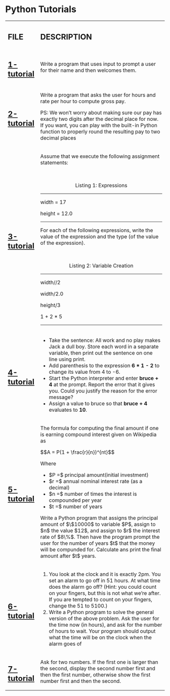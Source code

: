 <h1>Python Tutorials</h1>
<table>
    <tr>
        <td><h2><strong>FILE</strong></h2></td>
        <td><h2><stromg>DESCRIPTION</stromg></h2></td>
    </tr>
    <tr>
        <td><h2><a href="https://github.com/LivingDemonness28/python_tutorials/blob/main/1-tutorial.ipynb">1-tutorial</a></h2></td>
        <td>Write a program that uses input to prompt a user for their name and then welcomes them.</td>
    </tr>
    <tr>
        <td><h2><a href="https://github.com/LivingDemonness28/python_tutorials/blob/main/2-tutorial.ipynb">2-tutorial</a></h2></td>
        <td>
            <p>Write a program that asks the user for hours and rate per hour to compute gross pay.</p>
            <p>PS: We won’t worry about making sure our pay has exactly two digits after the decimal place for now. If you want, you can play with the built-in Python function to properly round the resulting pay to two decimal places</p>
        </td>
    </tr>
    <tr>
        <td><h2><a href="https://github.com/LivingDemonness28/python_tutorials/blob/main/3-tutorial.ipynb">3-tutorial</a></h2></td>
        <td>
            <p>Assume that we execute the following assignment statements:</p>
            <br>
            <p align="center">Listing 1: Expressions</p>
            <hr>
            <p>width = 17</p>
            <p>height = 12.0</p>
            <hr>
            <p>For each of the following expressions, write the value of the expression and the type (of the value of the expression).</p>
            <br>
            <p align="center">Listing 2: Variable Creation</p>
            <hr>
            <p>width//2</p>
            <p>width/2.0</p>
            <p>height/3</p>
            <p>1 + 2 * 5</p>
            <hr>
        </td>
    </tr>
    <tr>
        <td><h2><a href="https://github.com/LivingDemonness28/python_tutorials/blob/main/4-tutorial.ipynb">4-tutorial</a></h2></td>
        <td>
            <ul>
                <li>Take the sentence: All work and no play makes Jack a dull boy. Store each word in a separate variable, then print out the sentence on one line using print.</li>
                <li>Add parenthesis to the expression <strong>6 * 1 - 2</strong> to change its value from 4 to -6.</li>
                <li>Start the Python interpreter and enter <strong>bruce + 4</strong> at the prompt. Report the error that it gives you. Could you justify the reason for the error message?</li>
                <li>Assign a value to bruce so that <strong>bruce + 4</strong> evaluates to <strong>10</strong>.</li>
            </ul>
        </td>
    </tr>
    <tr>
        <td><h2><a href="https://github.com/LivingDemonness28/python_tutorials/blob/main/5-tutorial.ipynb">5-tutorial</a></h2></td>
        <td>
            <p>The formula for computing the final amount if one is earning compound interest given on Wikipedia as</p>
            $$A = P(1 + \frac{r}{n})^{nt}$$
            <p>Where</p>
            <ul>
                <li>$P =$ principal amount(initial investment)</li>
                <li>$r =$ annual nominal interest rate (as a decimal)</li>
                <li>$n =$ number of times the interest is compounded per year</li>
                <li>$t =$ number of years</li>
            </ul>
            <p>Write a Python program that assigns the principal amount of $\$10000$ to variable $P$, assign to $n$ the value $12$, and assign to $r$ the interest rate of $8\%$. Then have the program prompt the user for the number of years $t$ that the money will be compunded for. Calculate ans print the final amount after $t$ years.</p>
        </td>
    </tr>
    <tr>
        <td><h2><a href="https://github.com/LivingDemonness28/python_tutorials/blob/main/6-tutorial.ipynb">6-tutorial</a></h2></td>
        <td>
            <ol>
                <li>You look at the clock and it is exactly 2pm. You set an alarm to go off in 51 hours. At what time does the alarm go off? (Hint: you could count on your fingers, but this is not what we’re after. If you are tempted to count on your fingers, change the 51 to 5100.)</li>
                <li>Write a Python program to solve the general version of the above problem. Ask the user for the time now (in hours), and ask for the number of hours to wait. Your program should output what the time will be on the clock when the alarm goes of</li>
            </ol>
        </td>
    </tr>
    <tr>
        <td><h2><a href="https://github.com/LivingDemonness28/python_tutorials/blob/main/7-tutorial.ipynb">7-tutorial</a></h2></td>
        <td>Ask for two numbers. If the first one is larger than the second, display the second number first and then the first number, otherwise show the first number first and then the second.</td>
    </tr>
</table>